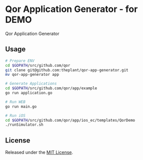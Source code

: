 # Qor Application Generator - for DEMO

Qor Application Generator

## Usage

```sh
# Prepare ENV
cd $GOPATH/src/github.com/qor
git clone git@github.com:theplant/qor-app-generator.git
mv qor-app-generator app

# Generate Applications
cd $GOPATH/src/github.com/qor/app/example
go run application.go

# Run WEB
go run main.go

# Run iOS
cd $GOPATH/src/github.com/qor/app/ios_ec/templates/QorDemo
./runSimulator.sh
```

## License

Released under the [MIT License](http://opensource.org/licenses/MIT).
